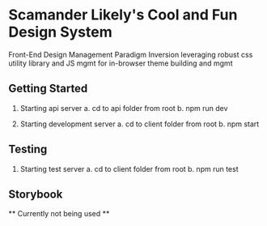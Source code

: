 # Scamander Likely's Cool and Fun Design System
Front-End Design Management Paradigm Inversion leveraging robust css utility library and JS mgmt for in-browser theme building and mgmt

## Getting Started

1. Starting api server
     a. cd to api folder from root
     b. npm run dev
     
2. Starting development server
     a. cd to client folder from root
     b. npm start

## Testing

1. Starting test server
     a. cd to client folder from root
     b. npm run test
     
## Storybook
** Currently not being used **
